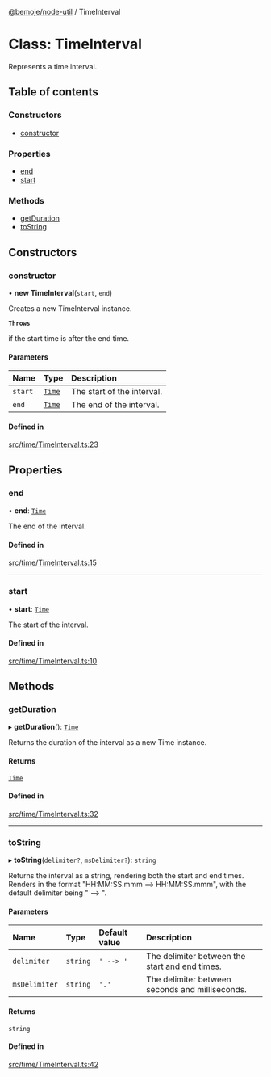 [@bemoje/node-util](/docs/md/index.md) / TimeInterval

# Class: TimeInterval

Represents a time interval.

## Table of contents

### Constructors

- [constructor](/docs/md/classes/TimeInterval.md#constructor)

### Properties

- [end](/docs/md/classes/TimeInterval.md#end)
- [start](/docs/md/classes/TimeInterval.md#start)

### Methods

- [getDuration](/docs/md/classes/TimeInterval.md#getduration)
- [toString](/docs/md/classes/TimeInterval.md#tostring)

## Constructors

### constructor

• **new TimeInterval**(`start`, `end`)

Creates a new TimeInterval instance.

**`Throws`**

if the start time is after the end time.

#### Parameters

| Name | Type | Description |
| :------ | :------ | :------ |
| `start` | [`Time`](/docs/md/classes/Time.md) | The start of the interval. |
| `end` | [`Time`](/docs/md/classes/Time.md) | The end of the interval. |

#### Defined in

[src/time/TimeInterval.ts:23](https://github.com/bemoje/bemoje-node-util/blob/b545282/src/time/TimeInterval.ts#L23)

## Properties

### end

• **end**: [`Time`](/docs/md/classes/Time.md)

The end of the interval.

#### Defined in

[src/time/TimeInterval.ts:15](https://github.com/bemoje/bemoje-node-util/blob/b545282/src/time/TimeInterval.ts#L15)

___

### start

• **start**: [`Time`](/docs/md/classes/Time.md)

The start of the interval.

#### Defined in

[src/time/TimeInterval.ts:10](https://github.com/bemoje/bemoje-node-util/blob/b545282/src/time/TimeInterval.ts#L10)

## Methods

### getDuration

▸ **getDuration**(): [`Time`](/docs/md/classes/Time.md)

Returns the duration of the interval as a new Time instance.

#### Returns

[`Time`](/docs/md/classes/Time.md)

#### Defined in

[src/time/TimeInterval.ts:32](https://github.com/bemoje/bemoje-node-util/blob/b545282/src/time/TimeInterval.ts#L32)

___

### toString

▸ **toString**(`delimiter?`, `msDelimiter?`): `string`

Returns the interval as a string, rendering both the start and end times.
Renders in the format "HH:MM:SS.mmm --> HH:MM:SS.mmm", with the default delimiter being " --> ".

#### Parameters

| Name | Type | Default value | Description |
| :------ | :------ | :------ | :------ |
| `delimiter` | `string` | `' --> '` | The delimiter between the start and end times. |
| `msDelimiter` | `string` | `'.'` | The delimiter between seconds and milliseconds. |

#### Returns

`string`

#### Defined in

[src/time/TimeInterval.ts:42](https://github.com/bemoje/bemoje-node-util/blob/b545282/src/time/TimeInterval.ts#L42)
